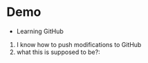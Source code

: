 # Demo


- Learning GitHub

1. I know how to push modifications to GitHub
2. what this is supposed to be?:
